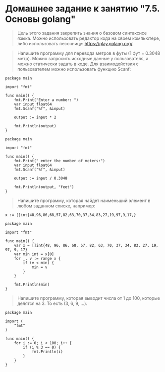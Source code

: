 # Домашнее задание к занятию "7.5. Основы golang"

> Цель этого задания закрепить знания о базовом синтаксисе языка. Можно использовать редактор кода на своем компьютере, либо использовать песочницу: https://play.golang.org/.

> Напишите программу для перевода метров в футы (1 фут = 0.3048 метр). Можно запросить исходные данные у пользователя, а можно статически задать в коде. Для взаимодействия с пользователем можно использовать функцию Scanf:

```
package main

import "fmt"

func main() {
    fmt.Print("Enter a number: ")
    var input float64
    fmt.Scanf("%f", &input)

    output := input * 2

    fmt.Println(output)    
}
```
```
package main

import "fmt"

func main() {
	fmt.Print(" enter the number of meters:")
	var input float64
	fmt.Scanf("%f", &input)

	output := input / 0.3048

	fmt.Println(output, "feet")
}
```
> Напишите программу, которая найдет наименьший элемент в любом заданном списке, например:

```
x := []int{48,96,86,68,57,82,63,70,37,34,83,27,19,97,9,17,}
```
```
package main

import "fmt"

func main() {
	var x = []int{48, 96, 86, 68, 57, 82, 63, 70, 37, 34, 83, 27, 19, 97, 9, 17}
	var min int = x[0]
	for _, v := range x {
		if (v < min) {
			min = v
		}
	}

	fmt.Println(min)
}
```
> Напишите программу, которая выводит числа от 1 до 100, которые делятся на 3. То есть (3, 6, 9, …).

```
package main

import (
	"fmt"
)

func main() {
	for i := 0; i < 100; i++ {
		if (i % 3 == 0) {
			fmt.Println(i)
		}
	}
}
```

